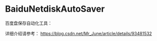 # BaiduNetdiskAutoSaver

百度盘保存自动化工具：

详细介绍请参考：
https://blog.csdn.net/Mr_June/article/details/93481532

